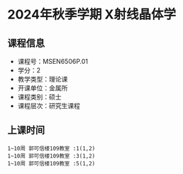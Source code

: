 # 2024年秋季学期 X射线晶体学 






## 课程信息

- 课程号：MSEN6506P.01
- 学分：2
- 教学类型：理论课
- 开课单位：金属所
- 课程类别：硕士
- 课程层次：研究生课程

## 上课时间

```
1~10周 郭可信楼109教室 :1(1,2)
1~10周 郭可信楼109教室 :3(1,2)
1~10周 郭可信楼109教室 :5(1,2)
```

